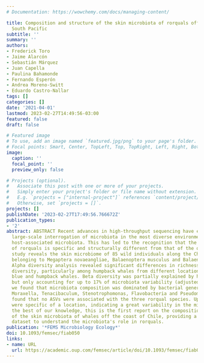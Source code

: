 ```yaml
---
# Documentation: https://wowchemy.com/docs/managing-content/

title: Composition and structure of the skin microbiota of rorquals off the Eastern
  South Pacific
subtitle: ''
summary: ''
authors:
- Frederick Toro
- Jaime Alarcón
- Sebastián Márquez
- Juan Capella
- Paulina Bahamonde
- Fernando Esperón
- Andrea Moreno-Switt
- Eduardo Castro-Nallar
tags: []
categories: []
date: '2021-04-01'
lastmod: 2023-02-27T14:49:56-03:00
featured: false
draft: false

# Featured image
# To use, add an image named `featured.jpg/png` to your page's folder.
# Focal points: Smart, Center, TopLeft, Top, TopRight, Left, Right, BottomLeft, Bottom, BottomRight.
image:
  caption: ''
  focal_point: ''
  preview_only: false

# Projects (optional).
#   Associate this post with one or more of your projects.
#   Simply enter your project's folder or file name without extension.
#   E.g. `projects = ["internal-project"]` references `content/project/deep-learning/index.md`.
#   Otherwise, set `projects = []`.
projects: []
publishDate: '2023-02-27T17:49:56.766672Z'
publication_types:
- '2'
abstract: ABSTRACT Recent advances in high-throughput sequencing have enabled the
  large-scale interrogation of microbiota in the most diverse environments, including
  host-associated microbiota. This has led to the recognition that the skin microbiota
  of rorquals is specific and structurally different from that of the ocean. This
  study reveals the skin microbiome of 85 wild individuals along the Chilean coast
  belonging to Megaptera novaeangliae, Balaenoptera musculus and Balaenoptera physalus.
  Alpha diversity analysis revealed significant differences in richness and phylogenetic
  diversity, particularly among humpback whales from different locations and between
  blue and humpback whales. Beta diversity was partially explained by host and location
  but only accounting for up to 17% of microbiota variability (adjusted VPA). Overall,
  we found that microbiota composition was dominated by bacterial genera such as Cardiobacter,
  Moraxella, Tenacibaculum, Stenotrophomonas, Flavobacteria and Pseudomonas. We also
  found that no ASVs were associated with the three rorqual species. Up to four ASVs
  were specific of a location, indicating a great variability in the microbiota. To
  the best of our knowledge, this is the first report on the composition and structure
  of the skin microbiota of whales off the coast of Chile, providing a foundational
  dataset to understand the microbiota's role in rorquals.
publication: '*FEMS Microbiology Ecology*'
doi: 10.1093/femsec/fiab050
links:
- name: URL
  url: https://academic.oup.com/femsec/article/doi/10.1093/femsec/fiab050/6179854
---
```

